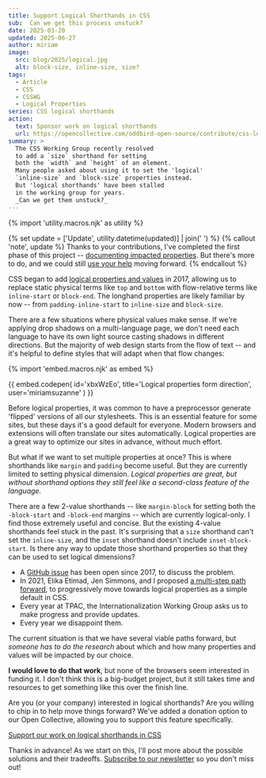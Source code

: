 ```yaml
---
title: Support Logical Shorthands in CSS
sub:  Can we get this process unstuck?
date: 2025-03-20
updated: 2025-06-27
author: miriam
image:
  src: blog/2025/logical.jpg
  alt: block-size, inline-size, size?
tags:
  - Article
  - CSS
  - CSSWG
  - Logical Properties
series: CSS logical shorthands
action:
  text: Sponsor work on logical shorthands
  url: https://opencollective.com/oddbird-open-source/contribute/css-logical-shorthands-86141
summary: >
  The CSS Working Group recently resolved
  to add a `size` shorthand for setting
  both the `width` and `height` of an element.
  Many people asked about using it to set the 'logical'
  `inline-size` and `block-size` properties instead.
  But 'logical shorthands' have been stalled
  in the working group for years.
  _Can we get them unstuck?_
---
```


{% import 'utility.macros.njk' as utility %}

{% set update = ['Update', utility.datetime(updated)] | join(' ') %}
{% callout 'note', update %}
Thanks to your contributions,
I've completed the first phase of this project --
[documenting impacted properties](https://css.oddbird.net/logical/properties/).
But there's more to do,
and we could still
[use your help](https://opencollective.com/oddbird-open-source/contribute/css-logical-shorthands-86141)
moving forward.
{% endcallout %}

CSS began to add
[logical properties and values](https://www.w3.org/TR/css-logical-1/)
in 2017,
allowing us to replace
static physical terms like `top` and `bottom`
with flow-relative terms like `inline-start` or `block-end`.
The longhand properties are likely familiar by now --
from `padding-inline-start` to `inline-size` and `block-size`.

There are a few situations
where physical values make sense.
If we're applying drop shadows on a multi-language page,
we don't need each language to have its own
light source casting shadows in different directions.
But the majority of web design starts
from the flow of text --
and it's helpful to define styles
that will adapt when that flow changes:

{% import 'embed.macros.njk' as embed %}

{{ embed.codepen(
  id='xbxWzEo',
  title='Logical properties form direction',
  user='miriamsuzanne'
) }}

Before logical properties,
it was common to have a preprocessor generate 'flipped' versions
of all our stylesheets.
This is an essential feature for some sites,
but these days it's a good default for everyone.
Modern browsers and extensions
will often translate our sites automatically.
Logical properties are a great way
to optimize our sites in advance,
without much effort.

But what if we want to set
multiple properties at once?
This is where shorthands
like `margin` and `padding` become useful.
But they are currently limited
to setting physical dimension.
_Logical properties are great,
but without shorthand options
they still feel like a second-class
feature of the language._

There are a few 2-value shorthands --
like `margin-block` for setting both
the `-block-start` and `-block-end` margins --
which are currently logical-only.
I find those extremely useful and concise.
But the existing 4-value shorthands feel stuck in the past.
It's surprising that a `size` shorthand
can't set the `inline-size`,
and the `inset` shorthand doesn't include `inset-block-start`.
Is there any way to update those shorthand properties
so that they can be used to set logical dimensions?

- A [GitHub issue](https://github.com/w3c/csswg-drafts/issues/1282)
  has been open since 2017,
  to discuss the problem.
- In 2021, Elika Etimad, Jen Simmons, and I
  proposed [a multi-step path forward](https://github.com/w3c/csswg-drafts/issues/1282#issuecomment-952428897),
  to progressively move towards logical properties
  as a simple default in CSS.
- Every year at TPAC,
  the Internationalization Working Group
  asks us to make progress and provide updates.
- Every year we disappoint them.

The current situation
is that we have several viable paths forward,
but _someone has to do the research_
about which and how many properties and values
will be impacted by our choice.

**I would love to do that work**,
but none of the browsers seem interested in funding it.
I don't think this is a big-budget project,
but it still takes time and resources
to get something like this over the finish line.

Are you (or your company) interested in logical shorthands?
Are you willing to chip in
to help move things forward?
We've added a donation option to our Open Collective,
allowing you to support this feature specifically.

[Support our work on logical shorthands in CSS](https://opencollective.com/oddbird-open-source/contribute/css-logical-shorthands-86141)

Thanks in advance!
As we start on this,
I'll post more about the possible solutions
and their tradeoffs.
[Subscribe to our newsletter](/oddnews/)
so you don't miss out!
